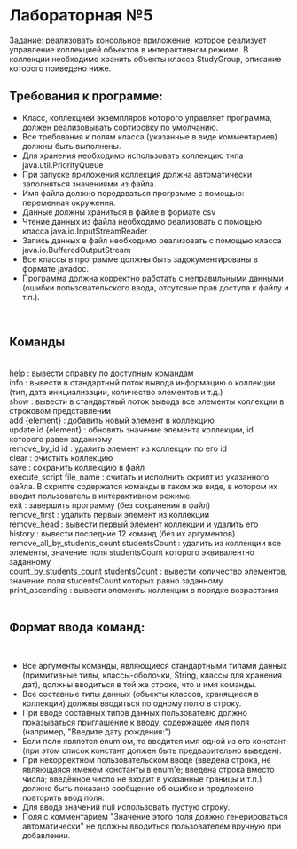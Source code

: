 # Лабораторная №5

Задание: реализовать консольное приложение, которое реализует управление коллекцией объектов в интерактивном режиме. В коллекции необходимо хранить объекты класса StudyGroup, описание которого приведено ниже.<br>

## Требования к программе:<br>
<ul>
<li>Класс, коллекцией экземпляров которого управляет программа, должен реализовывать сортировку по умолчанию.</li>
<li>Все требования к полям класса (указанные в виде комментариев) должны быть выполнены.</li>
<li>Для хранения необходимо использовать коллекцию типа java.util.PriorityQueue</li>
<li>При запуске приложения коллекция должна автоматически заполняться значениями из файла.</li>
<li>Имя файла должно передаваться программе с помощью: переменная окружения.</li>
<li>Данные должны храниться в файле в формате csv</li>
<li>Чтение данных из файла необходимо реализовать с помощью класса java.io.InputStreamReader</li>
<li>Запись данных в файл необходимо реализовать с помощью класса java.io.BufferedOutputStream</li>
<li>Все классы в программе должны быть задокументированы в формате javadoc.</li>
<li>Программа должна корректно работать с неправильными данными (ошибки пользовательского ввода, отсутсвие прав доступа к файлу и т.п.).</li>
</ul>
<br>

## Команды<br>

<br>
help : вывести справку по доступным командам<br>
info : вывести в стандартный поток вывода информацию о коллекции (тип, дата инициализации, количество элементов и т.д.)<br>
show : вывести в стандартный поток вывода все элементы коллекции в строковом представлении<br>
add {element} : добавить новый элемент в коллекцию<br>
update id {element} : обновить значение элемента коллекции, id которого равен заданному<br>
remove_by_id id : удалить элемент из коллекции по его id<br>
clear : очистить коллекцию<br>
save : сохранить коллекцию в файл<br>
execute_script file_name : считать и исполнить скрипт из указанного файла. В скрипте содержатся команды в таком же виде, в котором их вводит пользователь в интерактивном режиме.<br>
exit : завершить программу (без сохранения в файл)<br>
remove_first : удалить первый элемент из коллекции<br>
remove_head : вывести первый элемент коллекции и удалить его<br>
history : вывести последние 12 команд (без их аргументов)<br>
remove_all_by_students_count studentsCount : удалить из коллекции все элементы, значение поля studentsCount которого эквивалентно заданному<br>
count_by_students_count studentsCount : вывести количество элементов, значение поля studentsCount которых равно заданному<br>
print_ascending : вывести элементы коллекции в порядке возрастания<br>



<br>

## Формат ввода команд:
<br>
<ul>
<li>Все аргументы команды, являющиеся стандартными типами данных (примитивные типы, классы-оболочки, String, классы для хранения дат), должны вводиться в той же строке, что и имя команды.</li>
<li>Все составные типы данных (объекты классов, хранящиеся в коллекции) должны вводиться по одному полю в строку.</li>
<li>При вводе составных типов данных пользователю должно показываться приглашение к вводу, содержащее имя поля (например, "Введите дату рождения:")</li>
<li>Если поле является enum'ом, то вводится имя одной из его констант (при этом список констант должен быть предварительно выведен).</li>
<li>При некорректном пользовательском вводе (введена строка, не являющаяся именем константы в enum'е; введена строка вместо числа; введённое число не входит в указанные границы и т.п.) должно быть показано сообщение об ошибке и предложено повторить ввод поля.</li>
<li>Для ввода значений null использовать пустую строку.</li>
<li>Поля с комментарием "Значение этого поля должно генерироваться автоматически" не должны вводиться пользователем вручную при добавлении.</li>
</ul>



